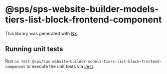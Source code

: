 # @sps/sps-website-builder-models-tiers-list-block-frontend-component

This library was generated with [Nx](https://nx.dev).

## Running unit tests

Run `nx test @sps/sps-website-builder-models-tiers-list-block-frontend-component` to execute the unit tests via [Jest](https://jestjs.io).
